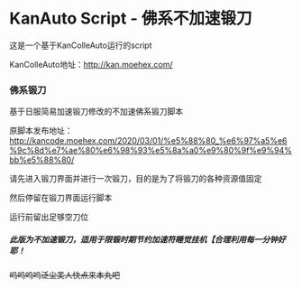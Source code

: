 # KanAuto Script - 佛系不加速锻刀

这是一个基于KanColleAuto运行的script

KanColleAuto地址：http://kan.moehex.com/

### 佛系锻刀

基于日服简易加速锻刀修改的不加速佛系锻刀脚本

原脚本发布地址：http://kancode.moehex.com/2020/03/01/%e5%88%80_%e6%97%a5%e6%9c%8d%e7%ae%80%e6%98%93%e5%8a%a0%e9%80%9f%e9%94%bb%e5%88%80/

请先进入锻刀界面并进行一次锻刀，目的是为了将锻刀的各种资源值固定

然后停留在锻刀界面运行脚本

运行前留出足够空刀位

##### 此版为不加速锻刀，适用于限锻时期节约加速符睡觉挂机【合理利用每一分钟好耶！

<del>呜呜呜呜泛尘美人快点来本丸吧</del>
